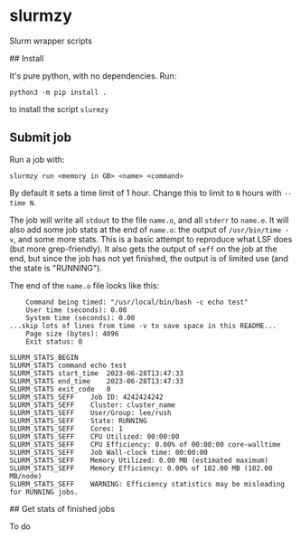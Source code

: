 # slurmzy

Slurm wrapper scripts


## Install

It's pure python, with no dependencies. Run:

```
python3 -m pip install .
```

to install the script `slurmzy`


## Submit job

Run a job with:

```
slurmzy run <memory in GB> <name> <command>
```

By default it sets a time limit of 1 hour. Change this to limit to
`N` hours  with `--time N`.

The job will write all `stdout` to the file `name.o`, and all `stderr` to
`name.e`. It will also add some job stats at the end of `name.o`: the output
of `/usr/bin/time -v`, and some more stats. This is a basic attempt to
reproduce what LSF does (but more grep-friendly). It also gets the
output of `seff` on the job at the end, but since the job has not
yet finished, the output is of limited use (and the state is "RUNNING").

The end of the `name.o` file looks like this:

```
	Command being timed: "/usr/local/bin/bash -c echo test"
	User time (seconds): 0.00
	System time (seconds): 0.00
...skip lots of lines from time -v to save space in this README...
	Page size (bytes): 4096
	Exit status: 0

SLURM_STATS_BEGIN
SLURM_STATS	command	echo test
SLURM_STATS	start_time	2023-06-28T13:47:33
SLURM_STATS	end_time	2023-06-28T13:47:33
SLURM_STATS	exit_code	0
SLURM_STATS_SEFF	Job ID: 4242424242
SLURM_STATS_SEFF	Cluster: cluster_name
SLURM_STATS_SEFF	User/Group: lee/rush
SLURM_STATS_SEFF	State: RUNNING
SLURM_STATS_SEFF	Cores: 1
SLURM_STATS_SEFF	CPU Utilized: 00:00:00
SLURM_STATS_SEFF	CPU Efficiency: 0.00% of 00:00:00 core-walltime
SLURM_STATS_SEFF	Job Wall-clock time: 00:00:00
SLURM_STATS_SEFF	Memory Utilized: 0.00 MB (estimated maximum)
SLURM_STATS_SEFF	Memory Efficiency: 0.00% of 102.00 MB (102.00 MB/node)
SLURM_STATS_SEFF	WARNING: Efficiency statistics may be misleading for RUNNING jobs.
```


## Get stats of finished jobs

To do
